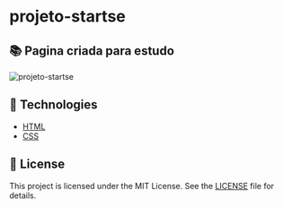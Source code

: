 # projeto-startse

## 📚 Pagina criada para estudo

![projeto-startse](https://user-images.githubusercontent.com/100982195/173165055-3dd85f25-d913-467b-b067-554561331f83.png)



## 🧪 Technologies

- [HTML](https://www.w3schools.com/html/)
- [CSS](https://www.w3schools.com/css/)

## 📝 License

This project is licensed under the MIT License. See the [LICENSE](LICENSE) file for details.
